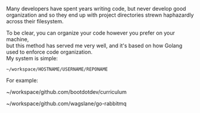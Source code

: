 Many developers have spent years writing code, but never develop good organization and so they end up with project directories strewn haphazardly across their filesystem. <br />

To be clear, you can organize your code however you prefer on your machine, <br />
but this method has served me very well, and it's based on how Golang used to enforce code organization. <br />
My system is simple:
```
~/workspace/HOSTNAME/USERNAME/REPONAME
```
For example:
<p>
  
~/workspace/github.com/bootdotdev/curriculum
</p>
<p>
  
~/workspace/github.com/wagslane/go-rabbitmq
</p>
